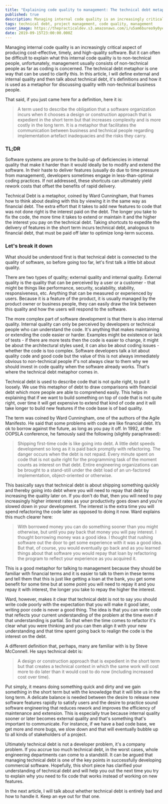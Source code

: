 ```yaml
---
title: "Explaining code quality to management: The technical debt metaphor"
published: true
description: Managing internal code quality is an increasingly critical aspect of producing cost-effective, timely, and high-quality software. But it can often be difficult to explain what this internal code quality is to non-technical people, unfortunately, management usually consists of non-technical people as far as coding is concerned. The technical debt metaphor is one way that can be used to clarify this. In this article, I will define external and internal quality and then talk about technical debt, it's definitions and how it is used as a metaphor for discussing quality with non-technical business people.
tags: technical debt, project management, code quality, management
cover_image: https://thepracticaldev.s3.amazonaws.com/i/u5am6bureo9y0yejd51e.png
date: 2019-09-15T23:00:00.000Z
---
```


Managing internal code quality is an increasingly critical aspect of producing cost-effective, timely, and high-quality software. But it can often be difficult to explain what this internal code quality is to non-technical people, unfortunately, management usually consists of non-technical people as far as coding is concerned. The technical debt metaphor is one way that can be used to clarify this. In this article, I will define external and internal quality and then talk about technical debt, it's definitions and how it is used as a metaphor for discussing quality with non-technical business people.

That said, if you just came here for a definition, here it is:

> A term used to describe the obligation that a software organization incurs when it chooses a design or construction approach that is expedient in the short term but that increases complexity and is more costly in the long term. It is a metaphor that facilitates the communication between business and technical people regarding implementation artefact inadequacies and the risks they carry.

### TL;DR

Software systems are prone to the build-up of deficiencies in internal quality that make it harder than it would ideally be to modify and extend the software. In their haste to deliver features (usually do due to time pressure from management), developers sometimes engage in less-than-optimal coding practices. If not addressed, these shortcuts can ultimately yield rework costs that offset the benefits of rapid delivery.

Technical Debt is a metaphor, coined by Ward Cunningham, that frames how to think about dealing with this by viewing it in the same way as financial debt. The extra effort that it takes to add new features to code that was not done right is the interest paid on the debt. The longer you take to fix the code, the more time it takes to extend or maintain it and the higher the interest you pay on the technical debt. Taking shortcuts to expedite the delivery of features in the short term incurs technical debt, analogous to financial debt, that must be paid off later to optimize long-term success.

### Let's break it down

What should be understood first is that technical debt is connected to the quality of software, so before going too far, let's first talk a little bit about quality.

There are two types of quality; external quality and internal quality. External quality is the quality that can be perceived by a user or a customer - that might be things like performance, security, scalability, stability, responsiveness, etc. Anything that can be measured or experienced by users. Because it is a feature of the product, it is usually managed by the product owner or business people, they can easily draw the link between this quality and how the users will respond to the software.

The more complex part of software development is that there is also internal quality. Internal quality can only be perceived by developers or technical people who can understand the code. It's anything that makes maintaining or extending the code easier or harder. Examples might be existence or lack of tests - if there are more tests then the code is easier to change, it might be about the architectural styles used, it can also be about coding issues - whether the code is too complex. Software developers talk a lot about quality code and good code but the value of this is not always immediately obvious to non-technical people if's not always clear to them why we should invest in code quality when the software already works. That's where the technical debt metaphor comes in.

Technical debt is used to describe code that is not quite right, to put it loosely. We use this metaphor of debt to draw comparisons with financial debt which more people are able to comprehend easily. This helps in explaining that if we want to build something on top of code that is not quite right, over time it will get expensive to extend that kind of code and it will take longer to build new features if the code base is of bad quality.

The term was coined by Ward Cunningham, one of the authors of the Agile Manifesto. He said that some problems with code are like financial debt. It’s ok to borrow against the future, as long as you pay it off. In 1992, at the OOPSLA conference, he famously said the following (slightly paraphrased):

> Shipping first-time code is like going into debt. A little debt speeds development so long as it is paid back promptly with refactoring. The danger occurs when the debt is not repaid. Every minute spent on code that is not quite right for the programming task of the moment counts as interest on that debt. Entire engineering organizations can be brought to a stand-still under the debt load of an un-factored implementation, object-oriented or otherwise.

This basically says that technical debt is about shipping something quickly and thereby going into debt where you will need to repay that debt by increasing the quality later on. If you don't do that, then you will need to pay increasingly higher interest rates as your productivity goes down and you're slowed down in your development. The interest is the extra time you will spend refactoring the code later as opposed to doing it now. Ward explains this much clearer here:

> With borrowed money you can do something sooner than you might otherwise, but until you pay back that money you will pay interest. I thought borrowing money was a good idea. I thought that rushing software out the door to get some experience with it was a good idea. But that, of course, you would eventually go back and as you learned things about that software you would repay that loan by refactoring the program to reflect your experience as you acquired it.

This is a good metaphor for talking to management because they should be familiar with financial terms and it is easier to talk to them in these terms and tell them that this is just like getting a loan at the bank, you get some benefit for some time but at some point you will need to repay it and you repay it with interest, the longer you take to repay the higher the interest.

Ward, however, makes it clear that technical debt is not to say you should write code poorly with the expectation that you will make it good later, writing poor code is never a good thing. The idea is that you can write code that reflects your current understanding of the problem at the time even if that understanding is partial. So that when the time comes to refactor it's clear what you were thinking and you can then align it with your new understanding and that time spent going back to realign the code is the interest on the debt.

A different definition that, perhaps, many are familiar with is by Steve McConnell. He says technical debt is:

> A design or construction approach that is expedient in the short term but that creates a technical context in which the same work will cost more to do later than it would cost to do now (including increased cost over time).

Put simply, it means doing something quick and dirty and we gain something in the short term but with the knowledge that it will bite us in the long term. A delicate balance is needed between the desire to release new software features rapidly to satisfy users and the desire to practice sound software engineering that reduces rework and improves the efficiency of maintenance and extension. This is especially true because internal quality sooner or later becomes external quality and that's something that's important to communicate. For instance, if we have a bad code base, we get more and more bugs, we slow down and that will eventually bubble up to all kinds of stakeholders of a project.

Ultimately technical debt is not a developer problem, it's a company problem. If you accrue too much technical debt, in the worst cases, whole engineering departments can come to a standstill. It can be argued that managing technical debt is one of the key points in successfully developing commercial software. Hopefully, this short piece has clarified your understanding of technical debt and will help you out the next time you try to explain why you need to fix code that works instead of working on new features.

In the next article, I will talk about whether technical debt is entirely bad and how to handle it. Keep an eye out for that one.

